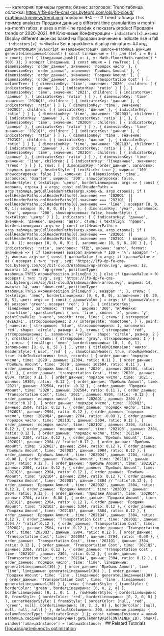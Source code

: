 --- категория: примеры группа: бизнес заголовок: Trend таблица обложка: https://lf9-dp-fe-cms-tos.byteorg.com/obj/bit-cloud/втаблица/preview/trend.png порядок: 9-4 --- # Trend таблица This пример analyzes Продажи данные в different time granularities и month-на-month ratios, и uses a mini-line график к показать product Продажи trends от 2020-2021. ## Ключевые Конфигурации - `indicators[x].иконка` Display different иконкаs based на Продажи значение к indicate rise и fall - `indicators[x].типЯчейки` Set к sparkline к display miniatures ## код демонстрация ```javascript живаядемонстрация шаблон=втаблица функция generateLineданные1(count) { const lineданные = []; для (let i = 0; i < count; i++) { lineданные.push({ x: i, y: Math.floor(Math.random() * 500) }); } возврат lineданные; } const опция = { rowTree: [ { dimensionKey: 'order_данные', значение: 'порядок число' }, { dimensionKey: 'order_данные', значение: 'Прибыль Amount' }, { dimensionKey: 'order_данные', значение: 'Продажи Amount' }, { dimensionKey: 'order_данные', значение: 'Transportation Cost' } ], columnTree: [ { dimensionKey: 'time', значение: '2020', children: [ { indicatorKey: 'данные' }, { indicatorKey: 'ratio' } ] }, { dimensionKey: 'time', значение: '2021', children: [ { indicatorKey: 'данные' }, { indicatorKey: 'ratio' } ] }, { dimensionKey: 'time', значение: '2020Q1', children: [ { indicatorKey: 'данные' }, { indicatorKey: 'ratio' } ] }, { dimensionKey: 'time', значение: '2020Q2', children: [ { indicatorKey: 'данные' }, { indicatorKey: 'ratio' } ] }, { dimensionKey: 'time', значение: '2020Q3', children: [ { indicatorKey: 'данные' }, { indicatorKey: 'ratio' } ] }, { dimensionKey: 'time', значение: '2020Q4', children: [ { indicatorKey: 'данные' }, { indicatorKey: 'ratio' } ] }, { dimensionKey: 'time', значение: '2021Q1', children: [ { indicatorKey: 'данные' }, { indicatorKey: 'ratio' } ] }, { dimensionKey: 'time', значение: '2021Q2', children: [ { indicatorKey: 'данные' }, { indicatorKey: 'ratio' } ] }, { dimensionKey: 'time', значение: '2021Q3', children: [ { indicatorKey: 'данные' }, { indicatorKey: 'ratio' } ] }, { dimensionKey: 'time', значение: '2021Q4', children: [ { indicatorKey: 'данные' }, { indicatorKey: 'ratio' } ] }, { dimensionKey: 'time', значение: 'line', children: [ { indicatorKey: 'lineданные', значение: 'Trend ' } ] } ], rows: [ { dimensionKey: 'order_данные', заголовок: 'порядок данные', headerStyle: { textStick: true }, ширина: '100', showсортировка: false } ], колонки: [ { dimensionKey: 'time', заголовок: 'Quarter', ширина: '200', showсортировка: false, headerStyle: { textAlign: 'центр', borderLineширина: args => { const { колонка, строка } = args; const cellHeaderPaths = args.таблица.getCellHeaderPaths(args.колонка, args.строка); if ( cellHeaderPaths.colHeaderPaths[0].значение === '2020Q1' || cellHeaderPaths.colHeaderPaths[0].значение === '2021Q1' || cellHeaderPaths.colHeaderPaths[0].значение === 'line' ) возврат [0, 0, 0, 1]; возврат [0, 0, 0, 0]; } } }, { dimensionKey: 'year', заголовок: 'Year', ширина: '200', showсортировка: false, headerStyle: { textAlign: 'центр' } } ], indicators: [ { indicatorKey: 'данные', значение: 'данные', ширина: 'авто', стиль: { textAlign: 'право', borderLineширина: args => { const cellHeaderPaths = args.таблица.getCellHeaderPaths(args.колонка, args.строка); if ( cellHeaderPaths.colHeaderPaths[0].значение === '2020Q1' || cellHeaderPaths.colHeaderPaths[0].значение === '2021Q1' ) возврат [0, 0, 0, 1]; возврат [0, 0, 0, 0]; }, заполнение: [8, 5, 8, 20] } }, { indicatorKey: 'ratio', заголовок: '环比', ширина: 'авто', format: значение => { if (значение) возврат значение * 100 + '%'; возврат '-'; }, иконка: args => { const { данныеValue } = args; if (данныеValue > 0) { возврат { тип: 'svg', svg: 'https://lf9-dp-fe-cms-tos.byteorg.com/obj/bit-cloud/втаблица/up-arrow.svg', ширина: 12, высота: 12, имя: 'up-green', positionType: втаблица.TYPES.иконкаPosition.inlineEnd }; } else if (данныеValue < 0) возврат { тип: 'svg', svg: 'https://lf9-dp-fe-cms-tos.byteorg.com/obj/bit-cloud/втаблица/down-arrow.svg', ширина: 14, высота: 14, имя: 'down-red', positionType: втаблица.TYPES.иконкаPosition.inlineEnd }; возврат ''; }, стиль: { textAlign: 'лево', borderLineширина: [0, 0, 0, 0], заполнение: [8, 20, 8, 5], цвет: args => { const { данныеValue } = args; if (данныеValue > 0) возврат 'green'; возврат 'red'; } } }, { indicatorKey: 'lineданные', заголовок: 'Trend ', ширина: '300', типЯчейки: 'sparkline', sparklineSpec: { тип: 'line', xполе: 'x', yполе: 'y', pointShowRule: 'никто', smooth: true, line: { стиль: { strхорошоe: '#2E62F1', strхорошоeширина: 2 // interpolate: 'monotone', } }, point: { навести: { strхорошоe: 'blue', strхорошоeширина: 1, заполнить: 'red', shape: 'circle', размер: 4 }, стиль: { strхорошоe: 'red', strхорошоeширина: 1, заполнить: 'yellow', shape: 'circle', размер: 2 } }, crosshair: { стиль: { strхорошоe: 'gray', strхорошоeширина: 1 } } }, стиль: { textAlign: 'лево', borderLineширина: [0, 1, 0, 1], заполнение: [8, 0, 8, 5] } } ], угол: { titleOnDimension: 'никто', headerStyle: { цвет: 'red' } }, showColumnHeader: true, showRowHeader: true, hideIndicatorимя: true, records: [ { order_данные: 'порядок число', time: '2020', данные: 12304, ratio: 0.11 }, { order_данные: 'Прибыль Amount', time: '2020', данные: 102504, ratio: 0.11 }, { order_данные: 'Продажи Amount', time: '2020', данные: 202504, ratio: 0.11 }, { order_данные: 'transportation Cost', time: '2020', данные: 6504, ratio: 0.11 }, { order_данные: 'порядок число', time: '2021', данные: 19304, ratio: -0.12 }, { order_данные: 'Прибыль Amount', time: '2021', данные: 302504, ratio: -0.12 }, { order_данные: 'Продажи Amount', time: '2020', данные: 302504, ratio: 0.11 }, { order_данные: 'Transportation Cost', time: '2021', данные: 9504, ratio: -0.12 }, { order_данные: 'порядок число', time: '2020Q1', данные: 2304 // "ratio":0.12 }, { order_данные: 'порядок число', time: '2020Q2', данные: 2504, ratio: 0.12 }, { order_данные: 'порядок число', time: '2020Q3', данные: 2904, ratio: 0.12 }, { order_данные: 'порядок число', time: '2020Q4', данные: 2704, ratio: -0.08 }, { order_данные: 'порядок число', time: '2021Q1', данные: 2304, ratio: 0.12 }, { order_данные: 'порядок число', time: '2021Q2', данные: 2304, ratio: 0.12 }, { order_данные: 'порядок число', time: '2021Q3', данные: 2304, ratio: 0.12 }, { order_данные: 'порядок число', time: '2021Q4', данные: 2304, ratio: 0.12 }, { order_данные: 'Прибыль Amount', time: '2020Q1', данные: 2304 // "ratio":0.12 }, { order_данные: 'Прибыль Amount', time: '2020Q2', данные: 2504, ratio: 0.12 }, { order_данные: 'Прибыль Amount', time: '2020Q3', данные: 2904, ratio: 0.12 }, { order_данные: 'Прибыль Amount', time: '2020Q4', данные: 2704, ratio: -0.08 }, { order_данные: 'Прибыль Amount', time: '2021Q1', данные: 2304, ratio: 0.12 }, { order_данные: 'Прибыль Amount', time: '2021Q2', данные: 2304, ratio: 0.12 }, { order_данные: 'Прибыль Amount', time: '2021Q3', данные: 2304, ratio: 0.12 }, { order_данные: 'Прибыль Amount', time: '2021Q4', данные: 2304, ratio: 0.12 }, { order_данные: 'Продажи Amount', time: '2020Q1', данные: 2304 // "ratio":0.12 }, { order_данные: 'Продажи Amount', time: '2020Q2', данные: 2504, ratio: 0.12 }, { order_данные: 'Продажи Amount', time: '2020Q3', данные: 2904, ratio: 0.12 }, { order_данные: 'Продажи Amount', time: '2020Q4', данные: 2704, ratio: -0.08 }, { order_данные: 'Продажи Amount', time: '2021Q1', данные: 2304, ratio: 0.12 }, { order_данные: 'Продажи Amount', time: '2021Q2', данные: 5304, ratio: 0.12 }, { order_данные: 'Продажи Amount', time: '2021Q3', данные: 3304, ratio: 0.12 }, { order_данные: 'Продажи Amount', time: '2021Q4', данные: 3304, ratio: 0.12 }, { order_данные: 'Transportation Cost', time: '2020Q1', данные: 2304 // "ratio":0.12 }, { order_данные: 'Transportation Cost', time: '2020Q2', данные: 2504, ratio: 0.12 }, { order_данные: 'Transportation Cost', time: '2020Q3', данные: 2904, ratio: 0.12 }, { order_данные: 'Transportation Cost', time: '2020Q4', данные: 2704, ratio: -0.08 }, { order_данные: 'Transportation Cost', time: '2021Q1', данные: 2304, ratio: 0.12 }, { order_данные: 'Transportation Cost', time: '2021Q2', данные: 2304, ratio: 0.12 }, { order_данные: 'Transportation Cost', time: '2021Q3', данные: 2304, ratio: 0.12 }, { order_данные: 'Transportation Cost', time: '2021Q4', данные: 2304, ratio: 0.12 }, { order_данные: 'порядок число', time: 'line', lineданные: generateLineданные1(30) }, { order_данные: 'Прибыль Amount', time: 'line', lineданные: generateLineданные1(30) }, { order_данные: 'Продажи Amount', time: 'line', lineданные: generateLineданные1(30) }, { order_данные: 'Transportation Cost', time: 'line', lineданные: generateLineданные1(30) } ], тема: { headerStyle: { frameStyle: { borderColor: 'green', borderLineширина: [0, 0, 2, 0] }, borderLineширина: [0, 1, 0, 1] }, rowHeaderStyle: { borderLineширина: 0, frameStyle: { borderColor: 'red', borderLineширина: [0, 2, 0, 0] } }, cornerHeaderStyle: { frameStyle: { borderColor: [null, 'red', 'green', null], borderLineширина: [0, 2, 2, 0] }, borderColor: [null, null, null, null] } }, defaultColширина: 200, изменение размера: { columnResizeType: 'indicatorGroup' } }; const таблицаInstance = новый втаблица.сводныйтаблица(документ.getElementById(CONTAINER_ID), опция); window['таблицаInstance'] = таблицаInstance; ``` ## Related Tutorials [Производительность optimization](ссылка) 